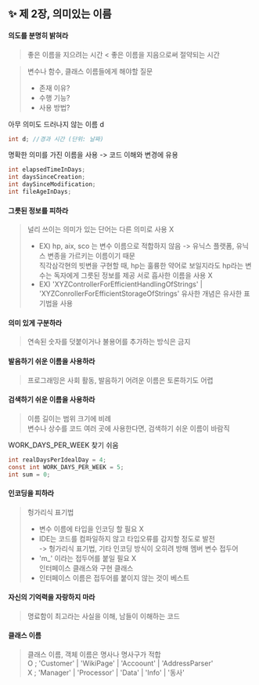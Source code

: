 ✨ 제 2장, 의미있는 이름
----------------------

#### 의도를 분명히 밝혀라 
> 좋은 이름을 지으려는 시간 < 좋은 이름을 지음으로써 절약되는 시간 

> 변수나 함수, 클래스 이름들에게 해야할 질문 <br>
> * 존재 이유? <br>
> * 수행 기능? <br>
> * 사용 방법? <br>

아무 의미도 드러나지 않는 이름 d
~~~java
int d; //경과 시간 (단위: 날짜)
~~~

명확한 의미를 가진 이름을 사용 -> 코드 이해와 변경에 유용 
~~~java
int elapsedTimeInDays;
int daysSinceCreation;
int daySinceModification;
int fileAgeInDays;
~~~

#### 그릇된 정보를 피하라 
> 널리 쓰이는 의미가 있는 단어는 다른 의미로 사용 X <br>
> * EX) hp, aix, sco 는 변수 이름으로 적합하지 않음 -> 유닉스 플랫폼, 유닉스 변종을 가르키는 이름이기 때문 <br>
>   직각삼각현의 빗변을 구현할 때, hp는 훌륭한 약어로 보일지라도 hp라는 변수는 독자에게 그릇된 정보를 제공
> 서로 흡사한 이름을 사용 X
>  * EX) 'XYZControllerForEfficientHandlingOfStrings' | 'XYZConrollerForEfficientStorageOfStrings'
> 유사한 개념은 유사한 표기법을 사용 

#### 의미 있게 구분하라 
> 연속된 숫자를 덧붙이거나 불용어를 추가하는 방식은 금지 

#### 발음하기 쉬운 이름을 사용하라
> 프로그래밍은 사회 활동, 발음하기 어려운 이름은 토론하기도 어렵 

#### 검색하기 쉬운 이름을 사용하라 
> 이름 길이는 범위 크기에 비례 <br> 
> 변수나 상수를 코드 여러 곳에 사용한다면, 검색하기 쉬운 이름이 바람직 <br>

WORK_DAYS_PER_WEEK 찾기 쉬움 
~~~java
int realDaysPerIdealDay = 4;
const int WORK_DAYS_PER_WEEK = 5;
int sum = 0;
~~~

#### 인코딩을 피하라 
> 헝가리식 표기법 <br>
>  * 변수 이름에 타입을 인코딩 할 필요 X <br>
>  * IDE는 코드를 컴파일하지 않고 타입오류를 감지할 정도로 발전 <br>
>    -> 헝가리식 표기법, 기타 인코딩 방식이 오히려 방해 
> 멤버 변수 접두어 <br>
>  * 'm_' 이라는 접두어를 붙일 필요 X <br>
> 인터페이스 클래스와 구현 클래스 <br>
>  * 인터페이스 이름은 접두어를 붙이지 않는 것이 베스트 <br>

#### 자신의 기억력을 자랑하지 마라
> 명료함이 최고라는 사실을 이해, 남들이 이해하는 코드 

#### 클래스 이름 
> 클래스 이름, 객체 이름은 명사나 명사구가 적합 <br>
> O ; 'Customer' | 'WikiPage' | 'Accoount' | 'AddressParser' <br>
> X ; 'Manager' | 'Processor' | 'Data' | 'Info' | '동사' <br>


















